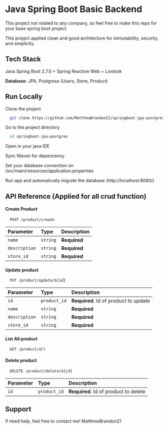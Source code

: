 
# Java Spring Boot Basic Backend

This project not related to any company, so feel free to make this repo for your base spring boot project.

This project applied clean and good architecture for immutability, security, and simplicity.
## Tech Stack

Java Spring Boot 2.7.0 + Spring Reactive Web + Lombok

**Database:** JPA, Postgress (Users, Store, Product)


## Run Locally

Clone the project

```bash
  git clone https://github.com/MatthewBrandon21/springboot-jpa-postgres.git
```

Go to the project directory

```bash
  cd springboot-jpa-postgres
```

Open in your java IDE

Sync Maven for depencency

Set your database connection on /src/main/resources/application.properties

Run app and automatically migrate the database (http://localhost:8080/)
## API Reference (Applied for all crud function)

#### Create Product

```
  POST /product/create
```

| Parameter | Type     | Description                |
| :-------- | :------- | :------------------------- |
| `name` | `string` | **Required** |
| `description` | `string` | **Required** |
| `store_id` | `string` | **Required** |

#### Update product

```
  PUT /product/update/${id}
```

| Parameter | Type     | Description                       |
| :-------- | :------- | :-------------------------------- |
| `id`      | `product_id` | **Required**. Id of product to update |
| `name` | `string` | **Required** |
| `description` | `string` | **Required** |
| `store_id` | `string` | **Required** |

#### List All product

```
  GET /product/all
```

#### Delete product

```
  DELETE /product/delete/${id}
```

| Parameter | Type     | Description                       |
| :-------- | :------- | :-------------------------------- |
| `id`      | `product_id` | **Required**. Id of product to delete |


## Support

If need help, feel free to contact me! MatthewBrandon21

